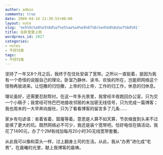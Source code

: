 ```yaml
---
author: admin
comments: true
date: 2009-04-16 21:39:53+00:00
layout: note
slug: '%e5%9c%a8%e5%8d%a7%e5%ae%a4%e9%87%8c%e4%b8%8a%e7%bd%91'
title: 在卧室里上网
wordpress_id: 2027
categories:
- notes
- 不好归类
tags:
- 不好归类
---
```


坚持了一年又8个月之后，我终于在住处安装了宽带。之所以一直挺着，是因为我有一个奇怪的说服自己的理论。卧室乃静休、读书、欢愉的所在，岂能把网络这个怪物再放进来。让恺撒的归恺撒，上帝的归上帝，工作的归工作，休息的归休息。

理论虽好，还需要忍耐帮衬。在这一年多光景里，我曾经半夜跑回办公室，只为交一个小稿子；我曾经可怜巴巴地接收邻居的未加密无线信号，只为完成一篇博客；我也周末的一大早奔向报社，只为了看看博客的留言多了几条……

家乡有句谚语：省着省着，窟窿等着。意思是人算不如天算，节衣缩食到头来不过是填了更大的坑。既然网络必不可少，我还是装个宽带吧。恰好电信在搞活动，我花了1490元，办了个2M有线加每月20小时3G无线宽带套餐。

从此我可以像和菜头一样，过上翻身土司的生活。从此，我从“办男”进化成“宅男”，在晨曦的光里，献上我博客的晨祷。

